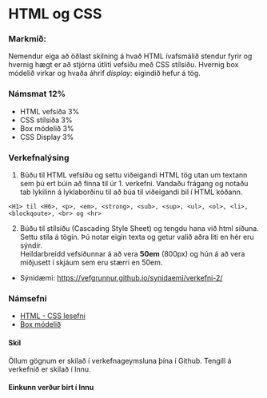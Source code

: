 # HTML og CSS

### Markmið:

Nemendur eiga að öðlast skilning á hvað HTML ívafsmálið stendur fyrir og hvernig hægt er að stjórna útliti vefsíðu með CSS stílsíðu. Hvernig box módelið virkar og hvaða áhrif _display:_ eigindið hefur á tög.

### Námsmat 12%

- HTML vefsíða 3%
- CSS stílsíða 3%
- Box módelið 3%
- CSS Display 3%



### Verkefnalýsing

1. Búðu til HTML vefsíðu og settu viðeigandi HTML tög utan um textann sem þú ert búin að finna til úr 1. verkefni. Vandaðu frágang og notaðu tab lykilinn á lyklaborðinu til að búa til viðeigandi bil í HTML kóðann.

```
<H1> til <H6>, <p>, <em>, <strong>, <sub>, <sup>, <ul>, <ol>, <li>, <blockqoute>, <br> og <hr> 
```
2. Búðu til stílsíðu (Cascading Style Sheet) og tengdu hana við html síðuna. Settu stíla á tögin. Þú notar eigin texta og getur valið aðra liti en hér eru sýndir.  
 Heildarbreidd vefsíðunnar á að vera **50em** (800px) og hún á að vera miðjusett í skjáum sem eru stærri en 50em.

* Sýnidæmi: https://vefgrunnur.github.io/synidaemi/verkefni-2/

### Námsefni

* [HTML - CSS lesefni](Namsefni-2/HTML-CSS/)
* [Box módelið](Namsefni-2/README.md)

#### Skil

Öllum gögnum er skilað í verkefnageymsluna þína í Github. Tengill á verkefnið er skilað í Innu.

#### Einkunn verður birt í Innu
